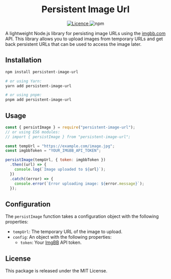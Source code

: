 <p align="center">
    <h1 align="center">Persistent Image Url</h1>
    <p align="center">
     <a href="https://www.npmjs.com/package/persistent-image-url">
        <img src="https://img.shields.io/badge/Licence-MIT-yellow" alt="Licence">
     </a>
   <img src="https://img.shields.io/badge/npm-v1.0.1-green" alt="npm">
   </p>
</p>

A lightweight Node.js library for persisting image URLs using the [imgbb.com](https://imgbb.com/) API. This library allows you to upload images from temporary URLs and get back persistent URLs that can be used to access the image later.

## Installation

```bash
npm install persistent-image-url

# or using Yarn:
yarn add persistent-image-url

# or using pnpm:
pnpm add persistent-image-url
```

## Usage

```javascript
const { persistImage } = require("persistent-image-url");
// or using ES6 modules:
// import { persistImage } from "persistent-image-url";

const tempUrl = "https://example.com/image.jpg";
const imgbbToken = "YOUR_IMGBB_API_TOKEN";

persistImage(tempUrl, { token: imgbbToken })
  .then((url) => {
    console.log(`Image uploaded to ${url}`);
  })
  .catch((error) => {
    console.error(`Error uploading image: ${error.message}`);
  });
```

## Configuration

The `persistImage` function takes a configuration object with the following properties:

- `tempUrl`: The temporary URL of the image to upload.
- `config`: An object with the following properties:
  - `token`: Your [ImgBB](https://imgbb.com/) API token.

## License

This package is released under the MIT License.
